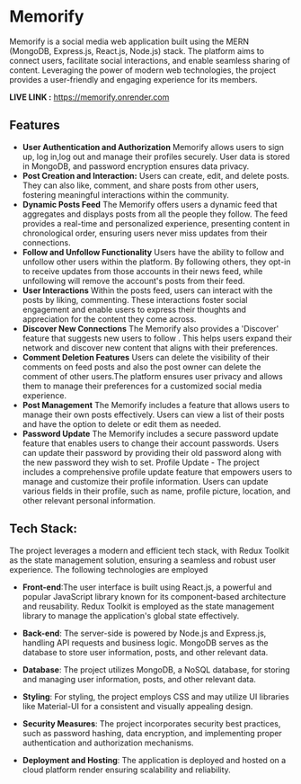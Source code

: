 # Memorify

Memorify is a social media web application built using the MERN (MongoDB, Express.js, React.js, Node.js) stack. The platform aims to connect users, facilitate social interactions, and enable seamless sharing of content. Leveraging the power of modern web technologies, the project provides a user-friendly and engaging experience for its members.

**LIVE LINK :** https://memorify.onrender.com
## Features
- **User Authentication and Authorization**
Memorify allows users to sign up, log in,log out and manage their profiles securely. User data is stored in MongoDB, and password encryption ensures data privacy.
- **Post Creation and Interaction:**
Users can create, edit, and delete posts. They can also like, comment, and share posts from other users, fostering meaningful interactions within the community.
- **Dynamic Posts Feed**
The Memorify offers users a dynamic feed that aggregates and displays posts from all the people they follow. The feed provides a real-time and personalized experience, presenting content in chronological order, ensuring users never miss updates from their connections.
- **Follow and Unfollow Functionality**
Users have the ability to follow and unfollow other users within the platform. By following others, they opt-in to receive updates from those accounts in their news feed, while unfollowing will remove the account's posts from their feed.
- **User Interactions**
 Within the posts feed, users can interact with the posts by liking, commenting. These interactions foster social engagement and enable users to express their thoughts and appreciation for the content they come across.
- **Discover New Connections**
The Memorify also provides a 'Discover' feature that suggests new users to follow . This helps users expand their network and discover new content that aligns with their preferences.
- **Comment Deletion Features**
Users can delete the visibility of their comments on feed posts and also the post owner can delete the comment of other users.The platform ensures user privacy and allows them to manage their preferences for a customized social media experience.
- **Post Management**
The Memorify includes a feature that allows users to manage their own posts effectively. Users can view a list of their posts and have the option to delete or edit them as needed.
- **Password Update**
The Memorify includes a secure password update feature that enables users to change their account passwords. Users can update their password by providing their old password along with the new password they wish to set.
Profile Update - The project includes a comprehensive profile update feature that empowers users to manage and customize their profile information.
Users can update various fields in their profile, such as name, profile picture, location, and other relevant personal information.

## Tech Stack:

The project leverages a modern and efficient tech stack, with Redux Toolkit as the state management solution, ensuring a seamless and robust user experience. The following technologies are employed

  -  **Front-end**:The user interface is built using React.js, a powerful and popular JavaScript library known for its component-based architecture and reusability. Redux Toolkit is employed as the state management library to manage the application's global state effectively.

  -  **Back-end**: The server-side is powered by Node.js and Express.js, handling API requests and business logic. MongoDB serves as the database to store user information, posts, and other relevant data.

  -   **Database**: The project utilizes MongoDB, a NoSQL database, for storing and managing user information, posts, and other relevant data.


  - **Styling**: For styling, the project employs CSS and may utilize UI libraries like Material-UI for a consistent and visually appealing design.

  -  **Security Measures**: The project incorporates security best practices, such as password hashing, data encryption, and implementing proper authentication and authorization mechanisms.
  -  **Deployment and Hosting**: The application is deployed and hosted on a cloud platform render ensuring scalability and reliability.
